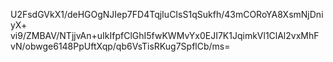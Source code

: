 U2FsdGVkX1/deHGOgNJIep7FD4TqjIuCIsS1qSukfh/43mCORoYA8XsmNjDniyX+
vi9/ZMBAV/NTjjvAn+uIkIfpfClGhI5fwKWMvYx0EJI7K1JqimkVl1ClAl2vxMhF
vN/obwge6148PpUftXqp/qb6VsTisRKug7SpflCb/ms=
